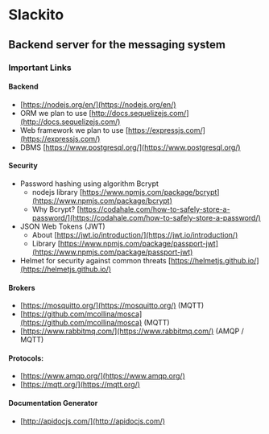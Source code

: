 # Slackito
## Backend server for the messaging system

### Important Links

#### Backend
- [https://nodejs.org/en/](https://nodejs.org/en/)
- ORM we plan to use [http://docs.sequelizejs.com/](http://docs.sequelizejs.com/)
- Web framework we plan to use [https://expressjs.com/](https://expressjs.com/)
- DBMS [https://www.postgresql.org/](https://www.postgresql.org/)

#### Security
- Password hashing using algorithm Bcrypt
  - nodejs library [https://www.npmjs.com/package/bcrypt](https://www.npmjs.com/package/bcrypt)
  - Why Bcrypt? [https://codahale.com/how-to-safely-store-a-password/](https://codahale.com/how-to-safely-store-a-password/)
- JSON Web Tokens (JWT)
  - About [https://jwt.io/introduction/](https://jwt.io/introduction/)
  - Library [https://www.npmjs.com/package/passport-jwt](https://www.npmjs.com/package/passport-jwt)
- Helmet for security against common threats [https://helmetjs.github.io/](https://helmetjs.github.io/)


#### Brokers
- [https://mosquitto.org/](https://mosquitto.org/) (MQTT)
- [https://github.com/mcollina/mosca](https://github.com/mcollina/mosca) (MQTT)
- [https://www.rabbitmq.com/](https://www.rabbitmq.com/) (AMQP / MQTT)

#### Protocols:
- [https://www.amqp.org/](https://www.amqp.org/)
- [https://mqtt.org/](https://mqtt.org/)

#### Documentation Generator
- [http://apidocjs.com/](http://apidocjs.com/)
